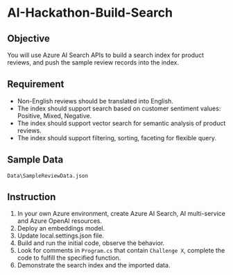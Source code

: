 # AI-Hackathon-Build-Search

## Objective
You will use Azure AI Search APIs to build a search index for product reviews, and push the sample review records into the index.

## Requirement
- Non-English reviews should be translated into English.
- The index should support search based on customer sentiment values: Positive, Mixed, Negative.
- The index should support vector search for semantic analysis of product reviews.
- The index should support filtering, sorting, faceting for flexible query.

## Sample Data
`Data\SampleReviewData.json`

## Instruction
1. In your own Azure environment, create Azure AI Search, AI multi-service and Azure OpenAI resources.
2. Deploy an embeddings model.
3. Update local.settings.json file.
4. Build and run the initial code, observe the behavior.
5. Look for comments in `Program.cs` that contain `Challenge X`, complete the code to fulfill the specified function.
6. Demonstrate the search index and the imported data.